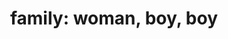 ---
layout: smileys&emotion
title: "family: woman, boy, boy"
emoji: family_woman_boy_boy
permalink: 👩‍👦‍👦.html
image: assets/img/3moji/family_woman_boy_boy.png
---